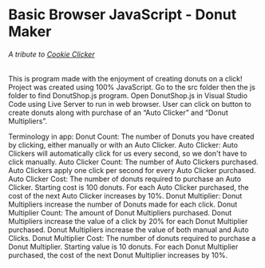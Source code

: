 # Basic Browser JavaScript - Donut Maker
###### A tribute to [Cookie Clicker](https://orteil.dashnet.org/cookieclicker/)
This is program made with the enjoyment of creating donuts on a click! Project was created using 100% JavaScript. 
Go to the src folder then the js folder to find DonutShop.js program.  Open DonutShop.js in Visual Studio Code using Live Server to run in web browser.
User can click on button to create donuts along with purchase of an “Auto Clicker” and “Donut Multipliers”. 

Terminology in app: 
Donut Count: The number of Donuts you have created by clicking, either manually or with an Auto Clicker.
Auto Clicker: Auto Clickers will automatically click for us every second, so we don't have to click manually.
Auto Clicker Count: The number of Auto Clickers purchased. Auto Clickers apply one click per second for every Auto Clicker purchased.
Auto Clicker Cost: The number of donuts required to purchase an Auto Clicker. Starting cost is 100 donuts. For each Auto Clicker purchased, the cost of the next Auto Clicker increases by 10%.
Donut Multiplier: Donut Multipliers increase the number of Donuts made for each click.
Donut Multiplier Count: The amount of Donut Multipliers purchased. Donut Multipliers increase the value of a click by 20% for each Donut Multiplier purchased. Donut Multipliers increase the value of both manual and Auto Clicks.
Donut Multiplier Cost: The number of donuts required to purchase a Donut Multiplier. Starting value is 10 donuts. For each Donut Multiplier purchased, the cost of the next Donut Multiplier increases by 10%.

